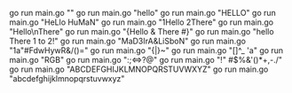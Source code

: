 go run main.go ""
go run main.go "hello"
go run main.go "HELLO"
go run main.go "HeLlo HuMaN"
go run main.go "1Hello 2There"
go run main.go "Hello\nThere"
go run main.go "{Hello & There #}"
go run main.go "hello There 1 to 2!"
go run main.go "MaD3IrA&LiSboN"
go run main.go "1a\"#FdwHywR&/()="
go run main.go "{|}~"
go run main.go "[\]^_ 'a"
go run main.go "RGB"
go run main.go ":;<=>?@"
go run main.go "\!\" #$%&'()*+,-./"
go run main.go "ABCDEFGHIJKLMNOPQRSTUVWXYZ"
go run main.go "abcdefghijklmnopqrstuvwxyz"